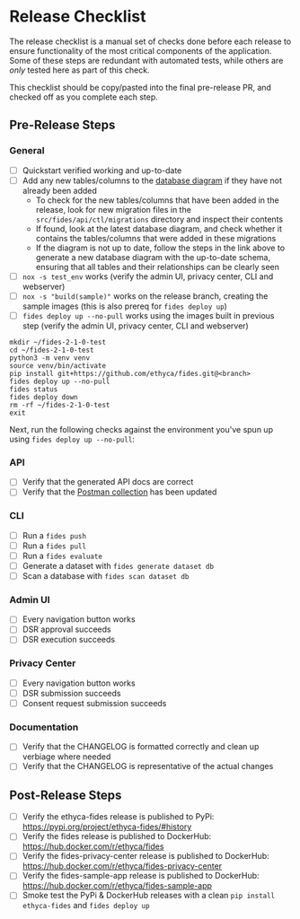# Release Checklist

The release checklist is a manual set of checks done before each release to ensure functionality of the most critical components of the application. Some of these steps are redundant with automated tests, while others are _only_ tested here as part of this check.

This checklist should be copy/pasted into the final pre-release PR, and checked off as you complete each step.

## Pre-Release Steps

### General

- [ ] Quickstart verified working and up-to-date
- [ ] Add any new tables/columns to the [database diagram](https://github.com/ethyca/fides/blob/5a485387d8af247ec6479e4115088cbbb8394d77/docs/fides/docs/development/update_erd_diagram.md) if they have not already been added
    - To check for the new tables/columns that have been added in the release, look for new migration files in the `src/fides/api/ctl/migrations` directory and inspect their contents
    - If found, look at the latest database diagram, and check whether it contains the tables/columns that were added in these migrations
    - If the diagram is not up to date, follow the steps in the link above to generate a new database diagram with the up-to-date schema, ensuring that all tables and their relationships can be clearly seen
- [ ] `nox -s test_env` works (verify the admin UI, privacy center, CLI and webserver)
- [ ] `nox -s "build(sample)"` works on the release branch, creating the sample images (this is also prereq for `fides deploy up`)
- [ ] `fides deploy up --no-pull` works using the images built in previous step (verify the admin UI, privacy center, CLI and webserver)
```
mkdir ~/fides-2-1-0-test
cd ~/fides-2-1-0-test
python3 -m venv venv
source venv/bin/activate
pip install git+https://github.com/ethyca/fides.git@<branch>
fides deploy up --no-pull
fides status
fides deploy down
rm -rf ~/fides-2-1-0-test
exit 
```

Next, run the following checks against the environment you've spun up using `fides deploy up --no-pull`:

### API

- [ ] Verify that the generated API docs are correct
- [ ] Verify that the [Postman collection](https://github.com/ethyca/fides/blob/main/docs/fides/docs/development/postman/Fides.postman_collection.json) has been updated

### CLI

- [ ] Run a `fides push`
- [ ] Run a `fides pull`
- [ ] Run a `fides evaluate`
- [ ] Generate a dataset with `fides generate dataset db`
- [ ] Scan a database with `fides scan dataset db`

### Admin UI

- [ ] Every navigation button works
- [ ] DSR approval succeeds
- [ ] DSR execution succeeds

### Privacy Center

- [ ] Every navigation button works
- [ ] DSR submission succeeds
- [ ] Consent request submission succeeds

### Documentation

- [ ] Verify that the CHANGELOG is formatted correctly and clean up verbiage where needed
- [ ] Verify that the CHANGELOG is representative of the actual changes

## Post-Release Steps

- [ ] Verify the ethyca-fides release is published to PyPi: https://pypi.org/project/ethyca-fides/#history
- [ ] Verify the fides release is published to DockerHub: https://hub.docker.com/r/ethyca/fides
- [ ] Verify the fides-privacy-center release is published to DockerHub: https://hub.docker.com/r/ethyca/fides-privacy-center
- [ ] Verify the fides-sample-app release is published to DockerHub: https://hub.docker.com/r/ethyca/fides-sample-app
- [ ] Smoke test the PyPi & DockerHub releases with a clean `pip install ethyca-fides` and `fides deploy up`

